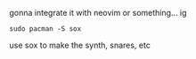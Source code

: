 gonna integrate it with neovim or something... ig

`sudo pacman -S sox`

use sox to make the synth, snares, etc
